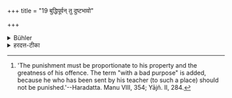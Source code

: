 +++
title = "19 बुद्धिपूर्वन् तु दुष्टभावो"

+++

<details><summary>Bühler</summary>

19. But he does it intentionally with a bad purpose, he must be fined. [^13] 


[^13]:  'The punishment must be proportionate to his property and the greatness of his offence. The term "with a bad purpose" is added, because he who has been sent by his teacher (to such a place) should not be punished.'--Haradatta. Manu VIII, 354; Yājñ. II, 284.
</details>

<details><summary>हरदत्त-टीका</summary>

## सूत्रम्
बुद्धिपूर्वं तु दुष्टभावो दण्ड्यः ॥ १९ ॥  
## टिप्पनी
यस्तु जानन्नेव दुष्टभावः प्रलोभनार्थी प्रविशति स दण्ड्यो द्रव्यानुरूपमपराधानुरूपं च । दुष्टभावग्रहणमाचार्यादिप्रेषितस्य प्रवेशे दण्डो मा भूदिति ॥१९॥
</details>
